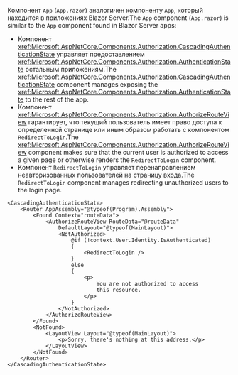 <span data-ttu-id="d1ac4-101">Компонент `App` (`App.razor`) аналогичен компоненту `App`, который находится в приложениях Blazor Server.</span><span class="sxs-lookup"><span data-stu-id="d1ac4-101">The `App` component (`App.razor`) is similar to the `App` component found in Blazor Server apps:</span></span>

* <span data-ttu-id="d1ac4-102">Компонент <xref:Microsoft.AspNetCore.Components.Authorization.CascadingAuthenticationState> управляет предоставлением <xref:Microsoft.AspNetCore.Components.Authorization.AuthenticationState> остальным приложениям.</span><span class="sxs-lookup"><span data-stu-id="d1ac4-102">The <xref:Microsoft.AspNetCore.Components.Authorization.CascadingAuthenticationState> component manages exposing the <xref:Microsoft.AspNetCore.Components.Authorization.AuthenticationState> to the rest of the app.</span></span>
* <span data-ttu-id="d1ac4-103">Компонент <xref:Microsoft.AspNetCore.Components.Authorization.AuthorizeRouteView> гарантирует, что текущий пользователь имеет право доступа к определенной странице или иным образом работать с компонентом `RedirectToLogin`.</span><span class="sxs-lookup"><span data-stu-id="d1ac4-103">The <xref:Microsoft.AspNetCore.Components.Authorization.AuthorizeRouteView> component makes sure that the current user is authorized to access a given page or otherwise renders the `RedirectToLogin` component.</span></span>
* <span data-ttu-id="d1ac4-104">Компонент `RedirectToLogin` управляет перенаправлением неавторизованных пользователей на страницу входа.</span><span class="sxs-lookup"><span data-stu-id="d1ac4-104">The `RedirectToLogin` component manages redirecting unauthorized users to the login page.</span></span>

```razor
<CascadingAuthenticationState>
    <Router AppAssembly="@typeof(Program).Assembly">
        <Found Context="routeData">
            <AuthorizeRouteView RouteData="@routeData" 
                DefaultLayout="@typeof(MainLayout)">
                <NotAuthorized>
                    @if (!context.User.Identity.IsAuthenticated)
                    {
                        <RedirectToLogin />
                    }
                    else
                    {
                        <p>
                            You are not authorized to access 
                            this resource.
                        </p>
                    }
                </NotAuthorized>
            </AuthorizeRouteView>
        </Found>
        <NotFound>
            <LayoutView Layout="@typeof(MainLayout)">
                <p>Sorry, there's nothing at this address.</p>
            </LayoutView>
        </NotFound>
    </Router>
</CascadingAuthenticationState>
```
